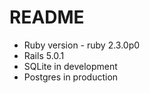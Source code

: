 # README

* Ruby version - ruby 2.3.0p0
* Rails 5.0.1
* SQLite in development
* Postgres in production
